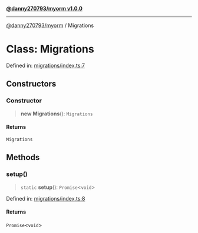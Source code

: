 [**@danny270793/myorm v1.0.0**](../README.md)

***

[@danny270793/myorm](../globals.md) / Migrations

# Class: Migrations

Defined in: [migrations/index.ts:7](https://github.com/danny270793/MyORM/blob/9faec68ed1d5f8ec030994851f3cd734dd1ff811/src/libraries/migrations/index.ts#L7)

## Constructors

### Constructor

> **new Migrations**(): `Migrations`

#### Returns

`Migrations`

## Methods

### setup()

> `static` **setup**(): `Promise`\<`void`\>

Defined in: [migrations/index.ts:8](https://github.com/danny270793/MyORM/blob/9faec68ed1d5f8ec030994851f3cd734dd1ff811/src/libraries/migrations/index.ts#L8)

#### Returns

`Promise`\<`void`\>
